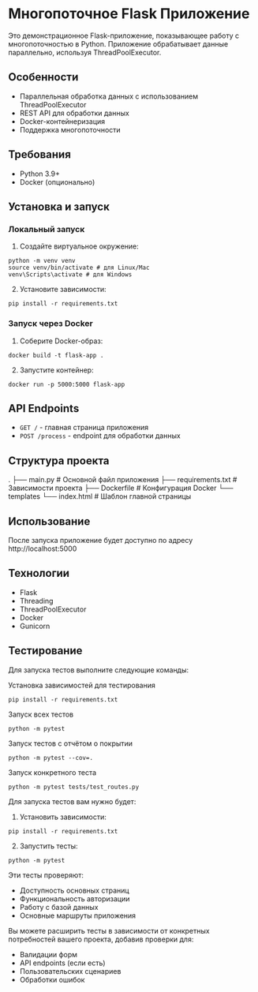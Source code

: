 # Многопоточное Flask Приложение

Это демонстрационное Flask-приложение, показывающее работу с многопоточностью в Python. Приложение обрабатывает данные параллельно, используя ThreadPoolExecutor.

## Особенности

- Параллельная обработка данных с использованием ThreadPoolExecutor
- REST API для обработки данных
- Docker-контейнеризация
- Поддержка многопоточности

## Требования

- Python 3.9+
- Docker (опционально)

## Установка и запуск

### Локальный запуск

1. Создайте виртуальное окружение:

```
python -m venv venv
source venv/bin/activate # для Linux/Mac
venv\Scripts\activate # для Windows
```


2. Установите зависимости:

```
pip install -r requirements.txt
```

### Запуск через Docker

1. Соберите Docker-образ:

```
docker build -t flask-app .
```

2. Запустите контейнер:

```
docker run -p 5000:5000 flask-app
```

## API Endpoints

- `GET /` - главная страница приложения
- `POST /process` - endpoint для обработки данных

## Структура проекта

.
├── main.py # Основной файл приложения
├── requirements.txt # Зависимости проекта
├── Dockerfile # Конфигурация Docker
└── templates
└── index.html # Шаблон главной страницы

## Использование

После запуска приложение будет доступно по адресу http://localhost:5000

## Технологии

- Flask
- Threading
- ThreadPoolExecutor
- Docker
- Gunicorn

## Тестирование

Для запуска тестов выполните следующие команды:

Установка зависимостей для тестирования

```
pip install -r requirements.txt
```

Запуск всех тестов

```
python -m pytest
```

Запуск тестов с отчётом о покрытии

```
python -m pytest --cov=.
```

Запуск конкретного теста

```
python -m pytest tests/test_routes.py
```

Для запуска тестов вам нужно будет:

1. Установить зависимости:

```
pip install -r requirements.txt
```

2. Запустить тесты:

```
python -m pytest
```

Эти тесты проверяют:
- Доступность основных страниц
- Функциональность авторизации
- Работу с базой данных
- Основные маршруты приложения

Вы можете расширить тесты в зависимости от конкретных потребностей вашего проекта, добавив проверки для:
- Валидации форм
- API endpoints (если есть)
- Пользовательских сценариев
- Обработки ошибок